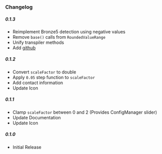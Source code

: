 ### Changelog

##### 0.1.3
- Reimplement Bronze5 detection using negative values
- Remove `base()` calls from `RoundedValueRange`
- Unify transpiler methods
- Add [github](https://github.com/kruftt/ResourceCostScaling)  

##### 0.1.2
- Convert `scaleFactor` to double
- Apply `0.05` step function to `scaleFactor`
- Add contact information
- Update Icon

##### 0.1.1
- Clamp `scaleFactor` between 0 and 2 (Provides ConfigManager slider)
- Update Documentation
- Update Icon

##### 0.1.0
- Initial Release
